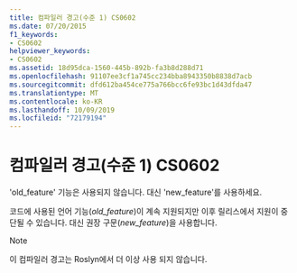 ```yaml
---
title: 컴파일러 경고(수준 1) CS0602
ms.date: 07/20/2015
f1_keywords:
- CS0602
helpviewer_keywords:
- CS0602
ms.assetid: 18d95dca-1560-445b-892b-fa3b8d288d71
ms.openlocfilehash: 91107ee3cf1a745cc234bba8943350b8838d7acb
ms.sourcegitcommit: dfd612ba454ce775a766bcc6fe93bc1d43dfda47
ms.translationtype: MT
ms.contentlocale: ko-KR
ms.lasthandoff: 10/09/2019
ms.locfileid: "72179194"
---
```

# <a name="compiler-warning-level-1-cs0602"></a>컴파일러 경고(수준 1) CS0602

'old_feature' 기능은 사용되지 않습니다. 대신 'new_feature'를 사용하세요.

 코드에 사용된 언어 기능(*old_feature*)이 계속 지원되지만 이후 릴리스에서 지원이 중단될 수 있습니다. 대신 권장 구문(*new_feature*)을 사용합니다.
 
> [!NOTE]
> 이 컴파일러 경고는 Roslyn에서 더 이상 사용 되지 않습니다.
